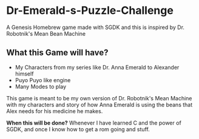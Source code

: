 # Dr-Emerald-s-Puzzle-Challenge
A Genesis Homebrew game made with SGDK and this is inspired by Dr. Robotnik's Mean Bean Machine

## What this Game will have?

* My Characters from my series like Dr. Anna Emerald to Alexander himself
* Puyo Puyo like engine
* Many Modes to play

This game is meant to be my own version of Dr. Robotnik's Mean Machine with my characters and story of how Anna Emerald is using the beans that Alex needs for his medicine he makes.

**When this will be done?**
Whenever I have learned C and the power of SGDK, and once I know how to get a rom going and stuff.

